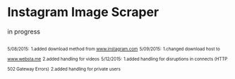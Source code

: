 # Instagram Image Scraper
in progress 

<sub><sub>5/08/2015:</sub></sub>
<sub><sub></sub></sub>
<sub><sub>1.added download method from www.instagram.com</sub></sub>
<sub><sub></sub></sub>
<sub><sub>5/09/2015:</sub></sub>
<sub><sub></sub></sub>
<sub><sub>1.changed download host to www.websta.me</sub></sub>
<sub><sub></sub></sub>
<sub><sub>2.added handling for videos</sub></sub>
<sub><sub></sub></sub>
<sub><sub>5/12/2015:</sub></sub>
<sub><sub></sub></sub>
<sub><sub>1.added handling for disruptions in connects (HTTP 502 Gateway Errors)</sub></sub>
<sub><sub></sub></sub>
<sub><sub>2.added handling for private users</li></sub></sub>
<sub><sub></sub></sub>
